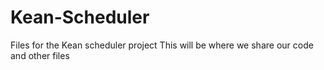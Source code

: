 # Kean-Scheduler
Files for the Kean scheduler project
This will be where we share our code and other files
